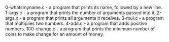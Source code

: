 0-whatsmyname.c - a program that prints its name, followed by a new line.
1-args.c - a program that prints the number of arguments passed into it.
2-args.c - a program that prints all arguments it receives.
3-mul.c - a program that multiplies two numbers.
4-add.c - a program that adds positive numbers.
100-change.c - a program that prints the minimum number of coins to make change for an amount of money.
